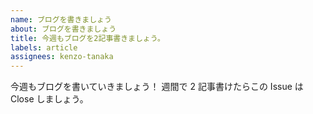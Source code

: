 ```yaml
---
name: ブログを書きましょう
about: ブログを書きましょう
title: 今週もブログを2記事書きましょう。
labels: article
assignees: kenzo-tanaka
---
```


今週もブログを書いていきましょう！
週間で 2 記事書けたらこの Issue は Close しましょう。
